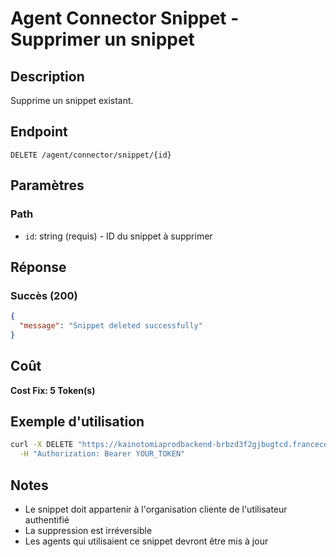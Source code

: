 # Agent Connector Snippet - Supprimer un snippet

## Description
Supprime un snippet existant.

## Endpoint
```
DELETE /agent/connector/snippet/{id}
```

## Paramètres

### Path
- `id`: string (requis) - ID du snippet à supprimer

## Réponse

### Succès (200)
```json
{
  "message": "Snippet deleted successfully"
}
```

## Coût
**Cost Fix: 5 Token(s)**

## Exemple d'utilisation

```bash
curl -X DELETE "https://kainotomiaprodbackend-brbzd3f2gjbugtcd.francecentral-01.azurewebsites.net/agent/connector/snippet/snippet-id-123" \
  -H "Authorization: Bearer YOUR_TOKEN"
```

## Notes
- Le snippet doit appartenir à l'organisation cliente de l'utilisateur authentifié
- La suppression est irréversible
- Les agents qui utilisaient ce snippet devront être mis à jour 